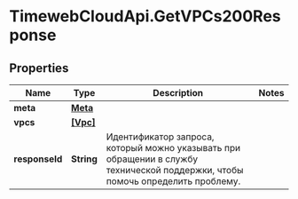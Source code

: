 # TimewebCloudApi.GetVPCs200Response

## Properties

Name | Type | Description | Notes
------------ | ------------- | ------------- | -------------
**meta** | [**Meta**](Meta.md) |  | 
**vpcs** | [**[Vpc]**](Vpc.md) |  | 
**responseId** | **String** | Идентификатор запроса, который можно указывать при обращении в службу технической поддержки, чтобы помочь определить проблему. | 


